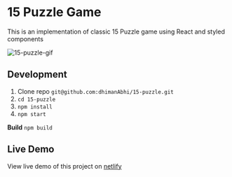 # 15 Puzzle Game
This is an implementation of classic 15 Puzzle game using React and styled components

  ![15-puzzle-gif](https://user-images.githubusercontent.com/87617110/190862745-c68211ea-105b-4d12-ad7b-6004328b7b51.gif)
  
 ## Development
 1. Clone repo `git@github.com:dhimanAbhi/15-puzzle.git`
 2. `cd 15-puzzle`
 3. `npm install`  
 4. `npm start` 
 
   **Build** `npm build`
 
 

 ## Live Demo
 View live demo of this project on [netlify](https://fifteen-15-puzzle.netlify.app/)
